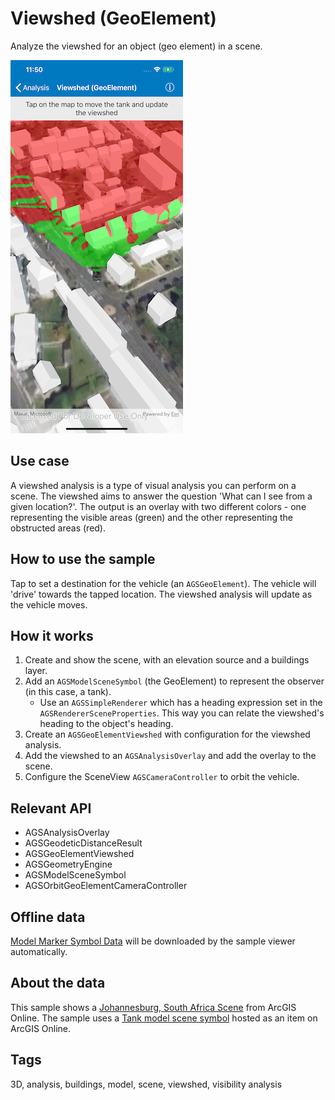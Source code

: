 # Viewshed (GeoElement)

Analyze the viewshed for an object (geo element) in a scene.

![Viewshed (GeoElement)](viewshed-geoelement.png)

## Use case

A viewshed analysis is a type of visual analysis you can perform on a scene. The viewshed aims to answer the question 'What can I see from a given location?'. The output is an overlay with two different colors - one representing the visible areas (green) and the other representing the obstructed areas (red).

## How to use the sample

Tap to set a destination for the vehicle (an `AGSGeoElement`). The vehicle will 'drive' towards the tapped location. The viewshed analysis will update as the vehicle moves.

## How it works

1. Create and show the scene, with an elevation source and a buildings layer.
2. Add an `AGSModelSceneSymbol` (the GeoElement) to represent the observer (in this case, a tank).
    * Use an `AGSSimpleRenderer` which has a heading expression set in the `AGSRendererSceneProperties`. This way you can relate the viewshed's heading to the object's heading.
3. Create an `AGSGeoElementViewshed` with configuration for the viewshed analysis.
4. Add the viewshed to an `AGSAnalysisOverlay` and add the overlay to the scene.
5. Configure the SceneView `AGSCameraController` to orbit the vehicle.

## Relevant API

* AGSAnalysisOverlay
* AGSGeodeticDistanceResult
* AGSGeoElementViewshed
* AGSGeometryEngine
* AGSModelSceneSymbol
* AGSOrbitGeoElementCameraController

## Offline data

[Model Marker Symbol Data](https://www.arcgis.com/home/item.html?id=07d62a792ab6496d9b772a24efea45d0) will be downloaded by the sample viewer automatically.

## About the data

This sample shows a [Johannesburg, South Africa Scene](https://www.arcgis.com/home/item.html?id=eb4dab9e61b24fe2919a0e6f7905321e) from ArcGIS Online. The sample uses a [Tank model scene symbol](https://www.arcgis.com/home/item.html?id=07d62a792ab6496d9b772a24efea45d0) hosted as an item on ArcGIS Online.

## Tags

3D, analysis, buildings, model, scene, viewshed, visibility analysis
